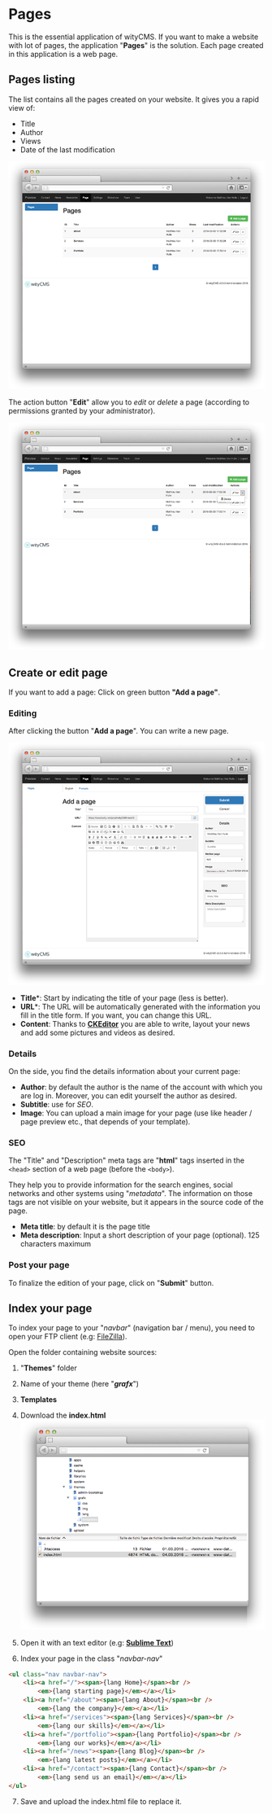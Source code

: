 # Pages

This is the essential application of wityCMS. If you want to make a website with lot of pages, the application "**Pages**" is the solution. Each page created in this application is a web page.

## Pages listing

The list contains all the pages created on your website. It gives you a rapid view of: 

* Title
* Author
* Views
* Date of the last modification 

![](pages-01.png)

The action button "**Edit**" allow you to *edit* or *delete* a page (according to permissions granted by your administrator).

![](pages-02.png)
## Create or edit page

If you want to add a page: Click on green button **"Add a page"**.

### Editing

After clicking the button "**Add a page**". You can write a new page.

![](pages-03.png)

* **Title***: Start by indicating the title of your page (less is better).
* **URL***: The URL will be automatically generated with the information you fill in the title form. If you want, you can change this URL.
* **Content**: Thanks to **[CKEditor](http://docs.ckeditor.com/)** you are able to write, layout your news and add some pictures and videos as desired.

### Details

On the side, you find the details information about your current page:

* **Author**: by default the author is the name of the account with which you are log in. Moreover, you can edit yourself the author as desired.
* **Subtitle**: use for *SEO*.
* **Image**: You can upload a main image for your page (use like header / page preview etc., that depends of your template).

### SEO

The "Title" and "Description" meta tags are "**html**" tags inserted in the ```<head>``` section of a web page (before the ```<body>```). 

They help you to provide information for the search engines, social networks and other systems using "*metadata*". The information on those tags are not visible on your website, but it appears in the source code of the page.

* **Meta title**: by default it is the page title
* **Meta description**: Input a short description of your page (optional). 125 characters maximum

### Post your page

To finalize the edition of your page, click on "**Submit**" button. 

## Index your page

To index your page to your "*navbar*" (navigation bar / menu), you need to open your FTP client (e.g: [FileZilla](https://filezilla-project.org)). 

Open the folder containing website sources:

1. "**Themes**" folder
2. Name of your theme (here "***grafx***") 
3. **Templates**
4. Download the **index.html** 
![](pages-04.png)

5. Open it with an text editor (e.g: [**Sublime Text**](https://www.sublimetext.com/))
6. Index your page in the class "*navbar-nav*" 
```html
<ul class="nav navbar-nav">
    <li><a href="/"><span>{lang Home}</span><br />
        <em>{lang starting page}</em></a></li>
    <li><a href="/about"><span>{lang About}</span><br />
        <em>{lang the company}</em></a></li>
    <li><a href="/services"><span>{lang Services}</span><br />
        <em>{lang our skills}</em></a></li>
    <li><a href="/portfolio"><span>{lang Portfolio}</span><br />
        <em>{lang our works}</em></a></li>
    <li><a href="/news"><span>{lang Blog}</span><br />
        <em>{lang latest posts}</em></a></li>
    <li><a href="/contact"><span>{lang Contact}</span><br />
        <em>{lang send us an email}</em></a></li>
</ul>
```

7. Save and upload the index.html file to replace it.